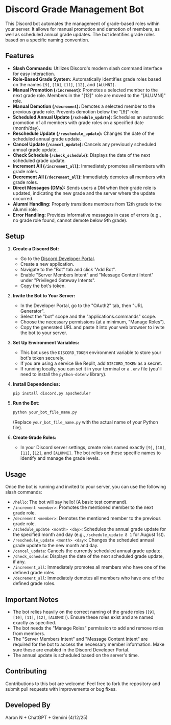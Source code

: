 # Discord Grade Management Bot

This Discord bot automates the management of grade-based roles within your server. It allows for manual promotion and demotion of members, as well as scheduled annual grade updates. The bot identifies grade roles based on a specific naming convention.

## Features

* **Slash Commands:** Utilizes Discord's modern slash command interface for easy interaction.
* **Role-Based Grade System:** Automatically identifies grade roles based on the names `[9]`, `[10]`, `[11]`, `[12]`, and `[ALUMNI]`.
* **Manual Promotion (`/increment`):** Promotes a selected member to the next grade role. Members in the "[12]" role are moved to the "[ALUMNI]" role.
* **Manual Demotion (`/decrement`):** Demotes a selected member to the previous grade role. Prevents demotion below the "[9]" role.
* **Scheduled Annual Update (`/schedule_update`):** Schedules an automatic promotion of all members with grade roles on a specified date (month/day).
* **Reschedule Update (`/reschedule_update`):** Changes the date of the scheduled annual grade update.
* **Cancel Update (`/cancel_update`):** Cancels any previously scheduled annual grade update.
* **Check Schedule (`/check_schedule`):** Displays the date of the next scheduled grade update.
* **Increment All (`/increment_all`):** Immediately promotes all members with grade roles.
* **Decrement All (`/decrement_all`):** Immediately demotes all members with grade roles.
* **Direct Messages (DMs):** Sends users a DM when their grade role is updated, indicating the new grade and the server where the update occurred.
* **Alumni Handling:** Properly transitions members from 12th grade to the Alumni role.
* **Error Handling:** Provides informative messages in case of errors (e.g., no grade role found, cannot demote below 9th grade).

## Setup

1.  **Create a Discord Bot:**
    * Go to the [Discord Developer Portal](https://discord.com/developers/applications).
    * Create a new application.
    * Navigate to the "Bot" tab and click "Add Bot".
    * Enable "Server Members Intent" and "Message Content Intent" under "Privileged Gateway Intents".
    * Copy the bot's token.

2.  **Invite the Bot to Your Server:**
    * In the Developer Portal, go to the "OAuth2" tab, then "URL Generator".
    * Select the "bot" scope and the "applications.commands" scope.
    * Choose the necessary permissions (at a minimum, "Manage Roles").
    * Copy the generated URL and paste it into your web browser to invite the bot to your server.

3.  **Set Up Environment Variables:**
    * This bot uses the `DISCORD_TOKEN` environment variable to store your bot's token securely.
    * If you are using a service like Replit, add `DISCORD_TOKEN` as a secret.
    * If running locally, you can set it in your terminal or a `.env` file (you'll need to install the `python-dotenv` library).

4.  **Install Dependencies:**
    ```bash
    pip install discord.py apscheduler
    ```

5.  **Run the Bot:**
    ```bash
    python your_bot_file_name.py
    ```
    (Replace `your_bot_file_name.py` with the actual name of your Python file).

6.  **Create Grade Roles:**
    * In your Discord server settings, create roles named exactly `[9]`, `[10]`, `[11]`, `[12]`, and `[ALUMNI]`. The bot relies on these specific names to identify and manage the grade levels.

## Usage

Once the bot is running and invited to your server, you can use the following slash commands:

* `/hello`: The bot will say hello! (A basic test command).
* `/increment <member>`: Promotes the mentioned member to the next grade role.
* `/decrement <member>`: Demotes the mentioned member to the previous grade role.
* `/schedule_update <month> <day>`: Schedules the annual grade update for the specified month and day (e.g., `/schedule_update 8 1` for August 1st).
* `/reschedule_update <month> <day>`: Changes the scheduled annual grade update to the new month and day.
* `/cancel_update`: Cancels the currently scheduled annual grade update.
* `/check_schedule`: Displays the date of the next scheduled grade update, if any.
* `/increment_all`: Immediately promotes all members who have one of the defined grade roles.
* `/decrement_all`: Immediately demotes all members who have one of the defined grade roles.

## Important Notes

* The bot relies heavily on the correct naming of the grade roles (`[9]`, `[10]`, `[11]`, `[12]`, `[ALUMNI]`). Ensure these roles exist and are named exactly as specified.
* The bot needs the "Manage Roles" permission to add and remove roles from members.
* The "Server Members Intent" and "Message Content Intent" are required for the bot to access the necessary member information. Make sure these are enabled in the Discord Developer Portal.
* The annual update is scheduled based on the server's time.

## Contributing

Contributions to this bot are welcome! Feel free to fork the repository and submit pull requests with improvements or bug fixes.

## Developed By

Aaron N + ChatGPT + Gemini (4/12/25)
